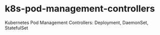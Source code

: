 # k8s-pod-management-controllers
Kubernetes Pod Management Controllers: Deployment, DaemonSet, StatefulSet
